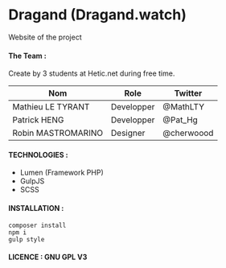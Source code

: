 # Dragand (Dragand.watch)

Website of the project

#### The Team :

Create by 3 students at Hetic.net during free time.

| Nom  |  Role | Twitter
| ------------- | ------------- | ------------- |
| Mathieu LE TYRANT  | Developper | @MathLTY |
| Patrick HENG  | Developper | @Pat_Hg |
| Robin MASTROMARINO  | Designer | @cherwoood |

#### TECHNOLOGIES :

* Lumen (Framework PHP)
* GulpJS
* SCSS

#### INSTALLATION :
```shell
composer install
npm i
gulp style
```

#### LICENCE :  **GNU GPL V3**